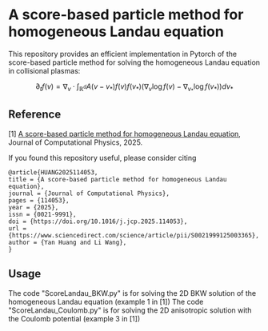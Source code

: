 # A score-based particle method for homogeneous Landau equation

This repository provides an efficient implementation in Pytorch of the score-based particle method for solving the homogeneous Landau equation in collisional plasmas:

$$
\partial_t f(v) = \nabla_v \cdot \int_{\mathbb{R}^d} A(v-v_* ) f(v) f(v_* ) (\nabla_v \log f(v) - \nabla_{v_* } \log f(v_* ) ) dv_*
$$

## Reference
[1] [A score-based particle method for homogeneous Landau equation](https://doi.org/10.1016/j.jcp.2025.114053), Journal of Computational Physics, 2025. 

If you found this repository useful, please consider citing

```
@article{HUANG2025114053,
title = {A score-based particle method for homogeneous Landau equation},
journal = {Journal of Computational Physics},
pages = {114053},
year = {2025},
issn = {0021-9991},
doi = {https://doi.org/10.1016/j.jcp.2025.114053},
url = {https://www.sciencedirect.com/science/article/pii/S0021999125003365},
author = {Yan Huang and Li Wang},
}
```

## Usage
The code "ScoreLandau_BKW.py" is for solving the 2D BKW solution of the homogeneous Landau equation (example 1 in [1])
The code "ScoreLandau_Coulomb.py" is for solving the 2D anisotropic solution with the Coulomb potential (example 3 in [1])
